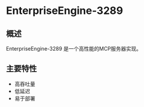 # EnterpriseEngine-3289

## 概述

EnterpriseEngine-3289 是一个高性能的MCP服务器实现。

## 主要特性

- 高吞吐量
- 低延迟
- 易于部署
